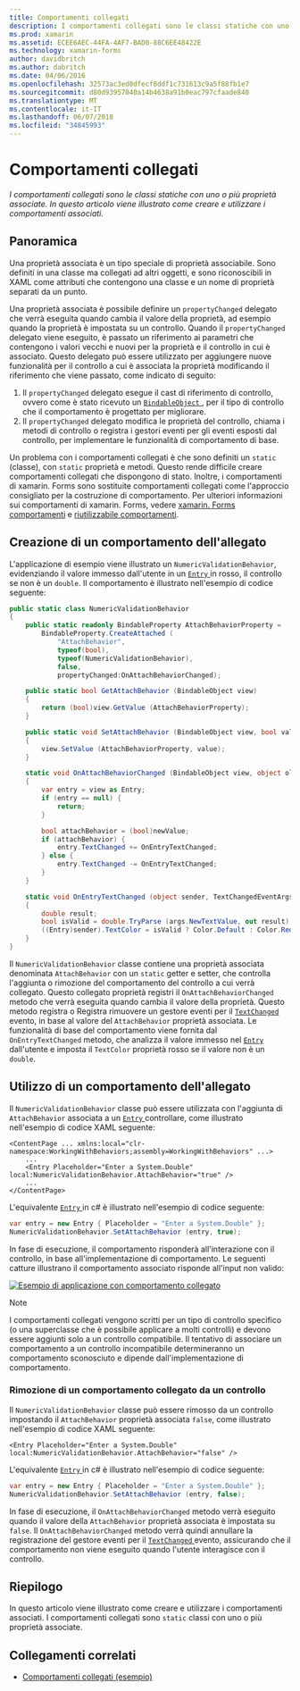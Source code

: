 ```yaml
---
title: Comportamenti collegati
description: I comportamenti collegati sono le classi statiche con uno o più proprietà associate. In questo articolo viene illustrato come creare e utilizzare i comportamenti associati.
ms.prod: xamarin
ms.assetid: ECEE6AEC-44FA-4AF7-BAD0-88C6EE48422E
ms.technology: xamarin-forms
author: davidbritch
ms.author: dabritch
ms.date: 04/06/2016
ms.openlocfilehash: 32573ac3ed0dfecf8ddf1c731613c9a5f88fb1e7
ms.sourcegitcommit: d80d93957040a14b4638a91b0eac797cfaade840
ms.translationtype: MT
ms.contentlocale: it-IT
ms.lasthandoff: 06/07/2018
ms.locfileid: "34845993"
---
```

# <a name="attached-behaviors"></a>Comportamenti collegati

_I comportamenti collegati sono le classi statiche con uno o più proprietà associate. In questo articolo viene illustrato come creare e utilizzare i comportamenti associati._

## <a name="overview"></a>Panoramica

Una proprietà associata è un tipo speciale di proprietà associabile. Sono definiti in una classe ma collegati ad altri oggetti, e sono riconoscibili in XAML come attributi che contengono una classe e un nome di proprietà separati da un punto.

Una proprietà associata è possibile definire un `propertyChanged` delegato che verrà eseguita quando cambia il valore della proprietà, ad esempio quando la proprietà è impostata su un controllo. Quando il `propertyChanged` delegato viene eseguito, è passato un riferimento ai parametri che contengono i valori vecchi e nuovi per la proprietà e il controllo in cui è associato. Questo delegato può essere utilizzato per aggiungere nuove funzionalità per il controllo a cui è associata la proprietà modificando il riferimento che viene passato, come indicato di seguito:

1. Il `propertyChanged` delegato esegue il cast di riferimento di controllo, ovvero come è stato ricevuto un [ `BindableObject` ](https://developer.xamarin.com/api/type/Xamarin.Forms.BindableObject/), per il tipo di controllo che il comportamento è progettato per migliorare.
1. Il `propertyChanged` delegato modifica le proprietà del controllo, chiama i metodi di controllo o registra i gestori eventi per gli eventi esposti dal controllo, per implementare le funzionalità di comportamento di base.

Un problema con i comportamenti collegati è che sono definiti un `static` (classe), con `static` proprietà e metodi. Questo rende difficile creare comportamenti collegati che dispongono di stato. Inoltre, i comportamenti di xamarin. Forms sono sostituite comportamenti collegati come l'approccio consigliato per la costruzione di comportamento. Per ulteriori informazioni sui comportamenti di xamarin. Forms, vedere [xamarin. Forms comportamenti](~/xamarin-forms/app-fundamentals/behaviors/creating.md) e [riutilizzabile comportamenti](~/xamarin-forms/app-fundamentals/behaviors/reusable/index.md).

## <a name="creating-an-attached-behavior"></a>Creazione di un comportamento dell'allegato

L'applicazione di esempio viene illustrato un `NumericValidationBehavior`, evidenziando il valore immesso dall'utente in un [ `Entry` ](https://developer.xamarin.com/api/type/Xamarin.Forms.Entry/) in rosso, il controllo se non è un `double`. Il comportamento è illustrato nell'esempio di codice seguente:

```csharp
public static class NumericValidationBehavior
{
    public static readonly BindableProperty AttachBehaviorProperty =
        BindableProperty.CreateAttached (
            "AttachBehavior",
            typeof(bool),
            typeof(NumericValidationBehavior),
            false,
            propertyChanged:OnAttachBehaviorChanged);

    public static bool GetAttachBehavior (BindableObject view)
    {
        return (bool)view.GetValue (AttachBehaviorProperty);
    }

    public static void SetAttachBehavior (BindableObject view, bool value)
    {
        view.SetValue (AttachBehaviorProperty, value);
    }

    static void OnAttachBehaviorChanged (BindableObject view, object oldValue, object newValue)
    {
        var entry = view as Entry;
        if (entry == null) {
            return;
        }

        bool attachBehavior = (bool)newValue;
        if (attachBehavior) {
            entry.TextChanged += OnEntryTextChanged;
        } else {
            entry.TextChanged -= OnEntryTextChanged;
        }
    }

    static void OnEntryTextChanged (object sender, TextChangedEventArgs args)
    {
        double result;
        bool isValid = double.TryParse (args.NewTextValue, out result);
        ((Entry)sender).TextColor = isValid ? Color.Default : Color.Red;
    }
}
```

Il `NumericValidationBehavior` classe contiene una proprietà associata denominata `AttachBehavior` con un `static` getter e setter, che controlla l'aggiunta o rimozione del comportamento del controllo a cui verrà collegato. Questo collegato proprietà registri il `OnAttachBehaviorChanged` metodo che verrà eseguita quando cambia il valore della proprietà. Questo metodo registra o Registra rimuovere un gestore eventi per il [ `TextChanged` ](https://developer.xamarin.com/api/event/Xamarin.Forms.Entry.TextChanged/) evento, in base al valore del `AttachBehavior` proprietà associata. Le funzionalità di base del comportamento viene fornita dal `OnEntryTextChanged` metodo, che analizza il valore immesso nel [ `Entry` ](https://developer.xamarin.com/api/type/Xamarin.Forms.Entry/) dall'utente e imposta il `TextColor` proprietà rosso se il valore non è un `double`.

## <a name="consuming-an-attached-behavior"></a>Utilizzo di un comportamento dell'allegato

Il `NumericValidationBehavior` classe può essere utilizzata con l'aggiunta di `AttachBehavior` associata a un [ `Entry` ](https://developer.xamarin.com/api/type/Xamarin.Forms.Entry/) controllare, come illustrato nell'esempio di codice XAML seguente:

```xaml
<ContentPage ... xmlns:local="clr-namespace:WorkingWithBehaviors;assembly=WorkingWithBehaviors" ...>
    ...
    <Entry Placeholder="Enter a System.Double" local:NumericValidationBehavior.AttachBehavior="true" />
    ...
</ContentPage>
```

L'equivalente [ `Entry` ](https://developer.xamarin.com/api/type/Xamarin.Forms.Entry/) in c# è illustrato nell'esempio di codice seguente:

```csharp
var entry = new Entry { Placeholder = "Enter a System.Double" };
NumericValidationBehavior.SetAttachBehavior (entry, true);
```

In fase di esecuzione, il comportamento risponderà all'interazione con il controllo, in base all'implementazione di comportamento. Le seguenti catture illustrano il comportamento associato risponde all'input non valido:

[![](attached-images/screenshots-sml.png "Esempio di applicazione con comportamento collegato")](attached-images/screenshots.png#lightbox "applicazione con il comportamento associato di esempio")

> [!NOTE]
> I comportamenti collegati vengono scritti per un tipo di controllo specifico (o una superclasse che è possibile applicare a molti controlli) e devono essere aggiunti solo a un controllo compatibile. Il tentativo di associare un comportamento a un controllo incompatibile determineranno un comportamento sconosciuto e dipende dall'implementazione di comportamento.

### <a name="removing-an-attached-behavior-from-a-control"></a>Rimozione di un comportamento collegato da un controllo

Il `NumericValidationBehavior` classe può essere rimosso da un controllo impostando il `AttachBehavior` proprietà associata `false`, come illustrato nell'esempio di codice XAML seguente:

```xaml
<Entry Placeholder="Enter a System.Double" local:NumericValidationBehavior.AttachBehavior="false" />
```

L'equivalente [ `Entry` ](https://developer.xamarin.com/api/type/Xamarin.Forms.Entry/) in c# è illustrato nell'esempio di codice seguente:

```csharp
var entry = new Entry { Placeholder = "Enter a System.Double" };
NumericValidationBehavior.SetAttachBehavior (entry, false);
```

In fase di esecuzione, il `OnAttachBehaviorChanged` metodo verrà eseguito quando il valore della `AttachBehavior` proprietà associata è impostata su `false`. Il `OnAttachBehaviorChanged` metodo verrà quindi annullare la registrazione del gestore eventi per il [ `TextChanged` ](https://developer.xamarin.com/api/event/Xamarin.Forms.Entry.TextChanged/) evento, assicurando che il comportamento non viene eseguito quando l'utente interagisce con il controllo.

## <a name="summary"></a>Riepilogo

In questo articolo viene illustrato come creare e utilizzare i comportamenti associati. I comportamenti collegati sono `static` classi con uno o più proprietà associate.


## <a name="related-links"></a>Collegamenti correlati

- [Comportamenti collegati (esempio)](https://developer.xamarin.com/samples/xamarin-forms/behaviors/attachednumericvalidationbehavior/)
